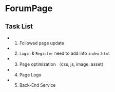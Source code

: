 # ForumPage

## Task List

* 1. Followed page update

* 2. `Login` & `Register` need to add into `index.html`

* 3. Page optimization （css, js, image, asset）

* 4. Page Logo

* 5. Back-End Service

